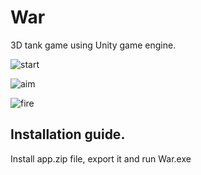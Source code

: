 # War
3D tank game using Unity game engine.

![start](https://github.com/AhmedSaid3617/War/assets/73287639/e982951e-cef2-4b80-abc4-f7329f466a09)

![aim](https://github.com/AhmedSaid3617/War/assets/73287639/b38525f4-029f-40e1-9088-abe71eb29d53)

![fire](https://github.com/AhmedSaid3617/War/assets/73287639/090e7f4e-858c-4dc5-9ef3-22efdafb1d88)

## Installation guide.

Install app.zip file, export it and run War.exe

